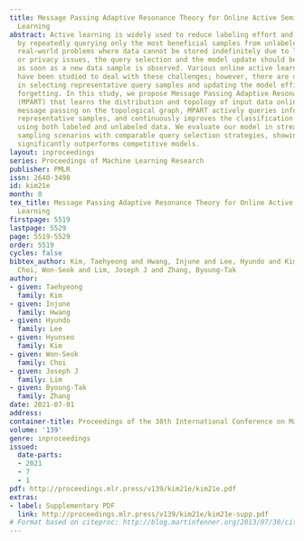 ```yaml
---
title: Message Passing Adaptive Resonance Theory for Online Active Semi-supervised
  Learning
abstract: Active learning is widely used to reduce labeling effort and training time
  by repeatedly querying only the most beneficial samples from unlabeled data. In
  real-world problems where data cannot be stored indefinitely due to limited storage
  or privacy issues, the query selection and the model update should be performed
  as soon as a new data sample is observed. Various online active learning methods
  have been studied to deal with these challenges; however, there are difficulties
  in selecting representative query samples and updating the model efficiently without
  forgetting. In this study, we propose Message Passing Adaptive Resonance Theory
  (MPART) that learns the distribution and topology of input data online. Through
  message passing on the topological graph, MPART actively queries informative and
  representative samples, and continuously improves the classification performance
  using both labeled and unlabeled data. We evaluate our model in stream-based selective
  sampling scenarios with comparable query selection strategies, showing that MPART
  significantly outperforms competitive models.
layout: inproceedings
series: Proceedings of Machine Learning Research
publisher: PMLR
issn: 2640-3498
id: kim21e
month: 0
tex_title: Message Passing Adaptive Resonance Theory for Online Active Semi-supervised
  Learning
firstpage: 5519
lastpage: 5529
page: 5519-5529
order: 5519
cycles: false
bibtex_author: Kim, Taehyeong and Hwang, Injune and Lee, Hyundo and Kim, Hyunseo and
  Choi, Won-Seok and Lim, Joseph J and Zhang, Byoung-Tak
author:
- given: Taehyeong
  family: Kim
- given: Injune
  family: Hwang
- given: Hyundo
  family: Lee
- given: Hyunseo
  family: Kim
- given: Won-Seok
  family: Choi
- given: Joseph J
  family: Lim
- given: Byoung-Tak
  family: Zhang
date: 2021-07-01
address:
container-title: Proceedings of the 38th International Conference on Machine Learning
volume: '139'
genre: inproceedings
issued:
  date-parts:
  - 2021
  - 7
  - 1
pdf: http://proceedings.mlr.press/v139/kim21e/kim21e.pdf
extras:
- label: Supplementary PDF
  link: http://proceedings.mlr.press/v139/kim21e/kim21e-supp.pdf
# Format based on citeproc: http://blog.martinfenner.org/2013/07/30/citeproc-yaml-for-bibliographies/
---
```

